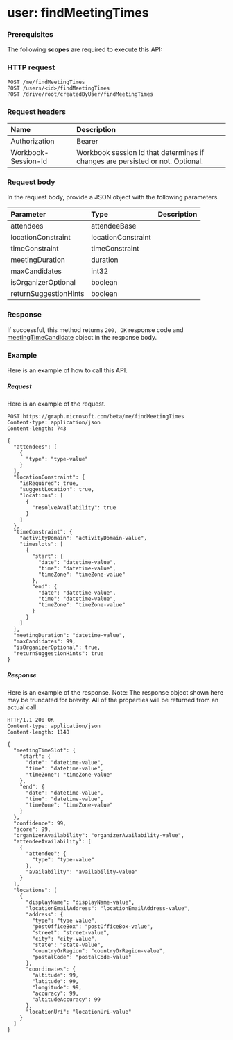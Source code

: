 # user: findMeetingTimes


### Prerequisites
The following **scopes** are required to execute this API: 
### HTTP request
<!-- { "blockType": "ignored" } -->
```http
POST /me/findMeetingTimes
POST /users/<id>/findMeetingTimes
POST /drive/root/createdByUser/findMeetingTimes

```
### Request headers
| Name       | Description|
|:---------------|:----------|
| Authorization  | Bearer <code>|
| Workbook-Session-Id  | Workbook session Id that determines if changes are persisted or not. Optional.|

### Request body
In the request body, provide a JSON object with the following parameters.

| Parameter	   | Type	|Description|
|:---------------|:--------|:----------|
|attendees|attendeeBase||
|locationConstraint|locationConstraint||
|timeConstraint|timeConstraint||
|meetingDuration|duration||
|maxCandidates|int32||
|isOrganizerOptional|boolean||
|returnSuggestionHints|boolean||

### Response
If successful, this method returns `200, OK` response code and [meetingTimeCandidate](../resources/meetingtimecandidate.md) object in the response body.

### Example
Here is an example of how to call this API.
##### Request
Here is an example of the request.
<!-- {
  "blockType": "request",
  "name": "user_findmeetingtimes"
}-->
```http
POST https://graph.microsoft.com/beta/me/findMeetingTimes
Content-type: application/json
Content-length: 743

{
  "attendees": [
    {
      "type": "type-value"
    }
  ],
  "locationConstraint": {
    "isRequired": true,
    "suggestLocation": true,
    "locations": [
      {
        "resolveAvailability": true
      }
    ]
  },
  "timeConstraint": {
    "activityDomain": "activityDomain-value",
    "timeslots": [
      {
        "start": {
          "date": "datetime-value",
          "time": "datetime-value",
          "timeZone": "timeZone-value"
        },
        "end": {
          "date": "datetime-value",
          "time": "datetime-value",
          "timeZone": "timeZone-value"
        }
      }
    ]
  },
  "meetingDuration": "datetime-value",
  "maxCandidates": 99,
  "isOrganizerOptional": true,
  "returnSuggestionHints": true
}
```

##### Response
Here is an example of the response. Note: The response object shown here may be truncated for brevity. All of the properties will be returned from an actual call.
<!-- {
  "blockType": "response",
  "truncated": true,
  "@odata.type": "microsoft.graph.meetingtimecandidate"
} -->
```http
HTTP/1.1 200 OK
Content-type: application/json
Content-length: 1140

{
  "meetingTimeSlot": {
    "start": {
      "date": "datetime-value",
      "time": "datetime-value",
      "timeZone": "timeZone-value"
    },
    "end": {
      "date": "datetime-value",
      "time": "datetime-value",
      "timeZone": "timeZone-value"
    }
  },
  "confidence": 99,
  "score": 99,
  "organizerAvailability": "organizerAvailability-value",
  "attendeeAvailability": [
    {
      "attendee": {
        "type": "type-value"
      },
      "availability": "availability-value"
    }
  ],
  "locations": [
    {
      "displayName": "displayName-value",
      "locationEmailAddress": "locationEmailAddress-value",
      "address": {
        "type": "type-value",
        "postOfficeBox": "postOfficeBox-value",
        "street": "street-value",
        "city": "city-value",
        "state": "state-value",
        "countryOrRegion": "countryOrRegion-value",
        "postalCode": "postalCode-value"
      },
      "coordinates": {
        "altitude": 99,
        "latitude": 99,
        "longitude": 99,
        "accuracy": 99,
        "altitudeAccuracy": 99
      },
      "locationUri": "locationUri-value"
    }
  ]
}
```

<!-- uuid: 8fcb5dbc-d5aa-4681-8e31-b001d5168d79
2015-10-25 14:57:30 UTC -->
<!-- {
  "type": "#page.annotation",
  "description": "user: findMeetingTimes",
  "keywords": "",
  "section": "documentation",
  "tocPath": ""
}-->